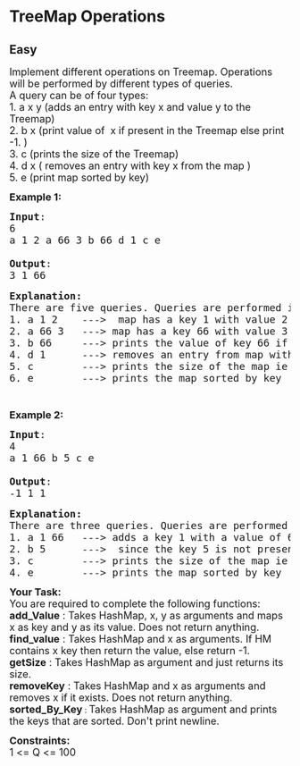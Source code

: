 # TreeMap Operations
## Easy
<div class="problems_problem_content__Xm_eO"><p><span style="font-size:18px">Implement different operations on Treemap. Operations will be performed by different types of queries.<br>
A query can be of four&nbsp;types:<br>
1. a x y&nbsp;(adds an entry&nbsp;with key x and value&nbsp;y to the Treemap)<br>
2. b x (print value of &nbsp;x if&nbsp;present in the Treemap else print -1.&nbsp;)<br>
3. c (prints the size of the Treemap)<br>
4. d x ( removes an entry&nbsp;with key x from the map )<br>
5. e (print map sorted by key)</span></p>

<p><strong><span style="font-size:18px">Example 1:</span></strong></p>

<pre><span style="font-size:18px"><strong>Input</strong>:
6
a 1 2 a 66 3 b 66 d 1 c e

<strong>Output</strong>:
3 1 66</span>

<span style="font-size:18px"><strong>Explanation:</strong>
There are five queries. Queries are performed in this order
1. a 1 2    ---&gt;  map has a key 1 with value 2 
2. a 66 3   ---&gt; map has a key 66 with value 3
3. b 66     ---&gt; prints the value of key 66 if its present in the map ie 3.
4. d 1      ---&gt; removes an entry from map with key 1
5. c        ---&gt; prints the size of the map ie 1
6. e        ---&gt; prints the map sorted by key</span></pre>

<p>&nbsp;</p>

<p><strong><span style="font-size:18px">Example 2:</span></strong></p>

<pre><span style="font-size:18px"><strong>Input</strong>:
4
a 1 66 b 5 c e

<strong>Output</strong>:
-1 1 1</span>

<span style="font-size:18px"><strong>Explanation:</strong>
There are three&nbsp;queries.&nbsp;Queries&nbsp;are&nbsp;performed in this order
1. a 1 66 &nbsp; ---&gt; adds a key 1 with a value of 66 in the map
2. b 5 &nbsp; &nbsp; &nbsp;---&gt; &nbsp;since the key 5 is not present in the map hence -1 is printed.
3. c &nbsp; &nbsp; &nbsp; &nbsp;---&gt; prints the size of the map ie 1 </span>
<span style="font-size:18px">4. e&nbsp;&nbsp;&nbsp;&nbsp;&nbsp;&nbsp;&nbsp;&nbsp;---&gt; prints the map sorted by key</span></pre>

<p><span style="font-size:18px"><strong>Your Task:</strong></span><br>
<span style="font-size:18px">You are required to complete the following functions:<br>
<strong>add_Value</strong> : Takes HashMap, x, y as arguments and maps x as key and y as its value. Does not return anything.<br>
<strong>find_value</strong> : Takes HashMap and x as arguments. If HM contains x key then return the value, else return -1.<br>
<strong>getSize</strong> : Takes HashMap as argument and just returns its size.<br>
<strong>removeKey</strong> : Takes HashMap and x as arguments and removes x if it exists. Does not return anything.<br>
<strong>sorted_By_Key</strong></span> : <span style="font-size:18px">Takes HashMap as argument and prints the keys that are sorted. Don't print newline.</span></p>

<p><span style="font-size:18px"><strong>Constraints:</strong><br>
1 &lt;= Q &lt;= 100</span></p>
</div>